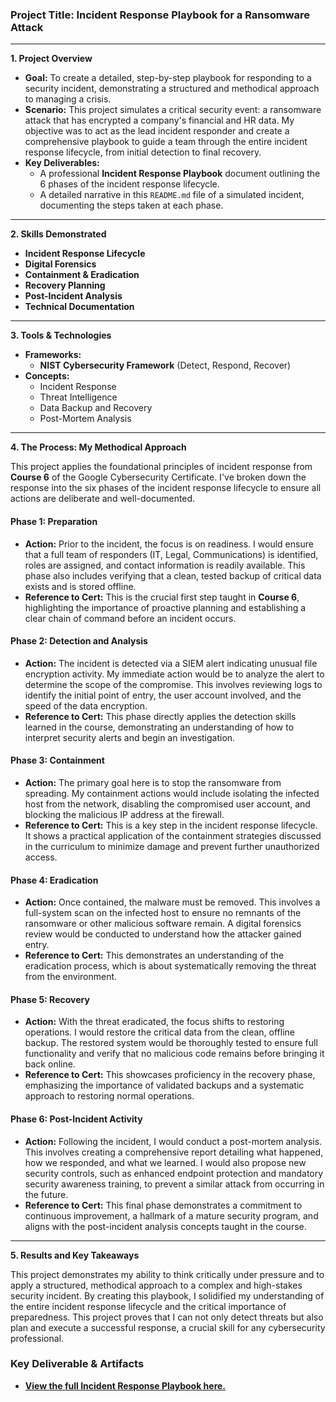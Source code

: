 ### **Project Title: Incident Response Playbook for a Ransomware Attack**

-----

**1. Project Overview**

  * **Goal:** To create a detailed, step-by-step playbook for responding to a security incident, demonstrating a structured and methodical approach to managing a crisis.
  * **Scenario:** This project simulates a critical security event: a ransomware attack that has encrypted a company's financial and HR data. My objective was to act as the lead incident responder and create a comprehensive playbook to guide a team through the entire incident response lifecycle, from initial detection to final recovery.
  * **Key Deliverables:**
      * A professional **Incident Response Playbook** document outlining the 6 phases of the incident response lifecycle.
      * A detailed narrative in this `README.md` file of a simulated incident, documenting the steps taken at each phase.

-----

**2. Skills Demonstrated**

  * **Incident Response Lifecycle**
  * **Digital Forensics**
  * **Containment & Eradication**
  * **Recovery Planning**
  * **Post-Incident Analysis**
  * **Technical Documentation**

-----

**3. Tools & Technologies**

  * **Frameworks:**
      * **NIST Cybersecurity Framework** (Detect, Respond, Recover)
  * **Concepts:**
      * Incident Response
      * Threat Intelligence
      * Data Backup and Recovery
      * Post-Mortem Analysis

-----

**4. The Process: My Methodical Approach**

This project applies the foundational principles of incident response from **Course 6** of the Google Cybersecurity Certificate. I've broken down the response into the six phases of the incident response lifecycle to ensure all actions are deliberate and well-documented.

#### **Phase 1: Preparation**

  * **Action:** Prior to the incident, the focus is on readiness. I would ensure that a full team of responders (IT, Legal, Communications) is identified, roles are assigned, and contact information is readily available. This phase also includes verifying that a clean, tested backup of critical data exists and is stored offline.
  * **Reference to Cert:** This is the crucial first step taught in **Course 6**, highlighting the importance of proactive planning and establishing a clear chain of command before an incident occurs.

#### **Phase 2: Detection and Analysis**

  * **Action:** The incident is detected via a SIEM alert indicating unusual file encryption activity. My immediate action would be to analyze the alert to determine the scope of the compromise. This involves reviewing logs to identify the initial point of entry, the user account involved, and the speed of the data encryption.
  * **Reference to Cert:** This phase directly applies the detection skills learned in the course, demonstrating an understanding of how to interpret security alerts and begin an investigation.

#### **Phase 3: Containment**

  * **Action:** The primary goal here is to stop the ransomware from spreading. My containment actions would include isolating the infected host from the network, disabling the compromised user account, and blocking the malicious IP address at the firewall.
  * **Reference to Cert:** This is a key step in the incident response lifecycle. It shows a practical application of the containment strategies discussed in the curriculum to minimize damage and prevent further unauthorized access.

#### **Phase 4: Eradication**

  * **Action:** Once contained, the malware must be removed. This involves a full-system scan on the infected host to ensure no remnants of the ransomware or other malicious software remain. A digital forensics review would be conducted to understand how the attacker gained entry.
  * **Reference to Cert:** This demonstrates an understanding of the eradication process, which is about systematically removing the threat from the environment.

#### **Phase 5: Recovery**

  * **Action:** With the threat eradicated, the focus shifts to restoring operations. I would restore the critical data from the clean, offline backup. The restored system would be thoroughly tested to ensure full functionality and verify that no malicious code remains before bringing it back online.
  * **Reference to Cert:** This showcases proficiency in the recovery phase, emphasizing the importance of validated backups and a systematic approach to restoring normal operations.

#### **Phase 6: Post-Incident Activity**

  * **Action:** Following the incident, I would conduct a post-mortem analysis. This involves creating a comprehensive report detailing what happened, how we responded, and what we learned. I would also propose new security controls, such as enhanced endpoint protection and mandatory security awareness training, to prevent a similar attack from occurring in the future.
  * **Reference to Cert:** This final phase demonstrates a commitment to continuous improvement, a hallmark of a mature security program, and aligns with the post-incident analysis concepts taught in the course.

-----

**5. Results and Key Takeaways**

This project demonstrates my ability to think critically under pressure and to apply a structured, methodical approach to a complex and high-stakes security incident. By creating this playbook, I solidified my understanding of the entire incident response lifecycle and the critical importance of preparedness. This project proves that I can not only detect threats but also plan and execute a successful response, a crucial skill for any cybersecurity professional.

### **Key Deliverable & Artifacts**

  * **[View the full Incident Response Playbook here.](phishing-playbook.pdf)**